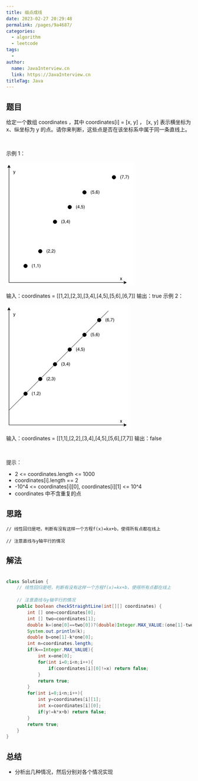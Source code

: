 ```yaml
---
title: 缀点成线
date: 2023-02-27 20:29:48
permalink: /pages/9a4687/
categories:
  - algorithm
  - leetcode
tags:
  - 
author: 
  name: JavaInterview.cn
  link: https://JavaInterview.cn
titleTag: Java
---
```



## 题目

给定一个数组 coordinates ，其中 coordinates[i] = [x, y] ， [x, y] 表示横坐标为 x、纵坐标为 y 的点。请你来判断，这些点是否在该坐标系中属于同一条直线上。

 

示例 1：


![](/media/pictures/leetcode/untitled-diagram-11.jpeg)

输入：coordinates = [[1,2],[2,3],[3,4],[4,5],[5,6],[6,7]]
输出：true
示例 2：

![](/media/pictures/leetcode/untitled-diagram-22.jpeg)


输入：coordinates = [[1,1],[2,2],[3,4],[4,5],[5,6],[7,7]]
输出：false

 

提示：

- 2 <= coordinates.length <= 1000
- coordinates[i].length == 2
- -10^4 <= coordinates[i][0], coordinates[i][1] <= 10^4
- coordinates 中不含重复的点


## 思路

    // 线性回归是吧，判断有没有这样一个方程f(x)=kx+b，使得所有点都在线上

    // 注意直线与y轴平行的情况


## 解法
```java

class Solution {
    // 线性回归是吧，判断有没有这样一个方程f(x)=kx+b，使得所有点都在线上

    // 注意直线与y轴平行的情况
    public boolean checkStraightLine(int[][] coordinates) {
        int [] one=coordinates[0];
        int [] two=coordinates[1];
        double k=(one[0]==two[0])?(double)Integer.MAX_VALUE:(one[1]-two[1]-0.0)/(one[0]-two[0]);
        System.out.println(k);
        double b=one[1]-k*one[0];
        int n=coordinates.length;
        if(k==Integer.MAX_VALUE){
            int x=one[0];
            for(int i=0;i<n;i++){
                if(coordinates[i][0]!=x) return false;
            }
            return true;
        }
        for(int i=0;i<n;i++){
            int y=coordinates[i][1];
            int x=coordinates[i][0];
            if(y!=k*x+b) return false;
        }
        return true;
    }
}
```

## 总结

- 分析出几种情况，然后分别对各个情况实现 
